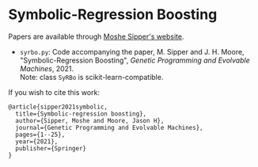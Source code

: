 # Symbolic-Regression Boosting

Papers are available through [Moshe Sipper's website](http://www.moshesipper.com/).

* `syrbo.py`: Code accompanying the paper, M. Sipper and J. H. Moore, "Symbolic-Regression Boosting", *Genetic Programming and Evolvable Machines*, 2021.<br /> 
Note: class `SyRBo` is scikit-learn-compatible.

If you wish to cite this work:
```
@article{sipper2021symbolic,
  title={Symbolic-regression boosting},
  author={Sipper, Moshe and Moore, Jason H},
  journal={Genetic Programming and Evolvable Machines},
  pages={1--25},
  year={2021},
  publisher={Springer}
}
```
